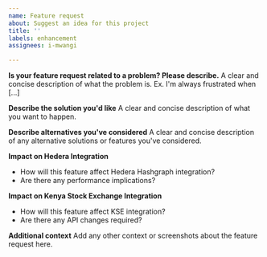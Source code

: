 ```yaml
---
name: Feature request
about: Suggest an idea for this project
title: ''
labels: enhancement
assignees: i-mwangi

---
```


**Is your feature request related to a problem? Please describe.**
A clear and concise description of what the problem is. Ex. I'm always frustrated when [...]

**Describe the solution you'd like**
A clear and concise description of what you want to happen.

**Describe alternatives you've considered**
A clear and concise description of any alternative solutions or features you've considered.

**Impact on Hedera Integration**
- How will this feature affect Hedera Hashgraph integration?
- Are there any performance implications?

**Impact on Kenya Stock Exchange Integration**
- How will this feature affect KSE integration?
- Are there any API changes required?

**Additional context**
Add any other context or screenshots about the feature request here.

